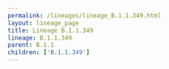 ```yaml
---
permalink: /lineages/lineage_B.1.1.349.html
layout: lineage_page
title: Lineage B.1.1.349
lineage: B.1.1.349
parent: B.1.1
children: ['B.1.1.349']
---
```

